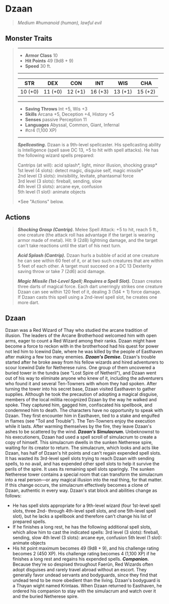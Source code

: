 # Dzaan
>*Medium #humanoid (human), lawful evil*
## Monster Traits
>___
>- **Armor Class** 10
>- **Hit Points** 49 (9d8 + 9)
>- **Speed** 30 ft.
>___
>|STR|DEX|CON|INT|WIS|CHA|
>|:---:|:---:|:---:|:---:|:---:|:---:|
>|10 (+0)|11 (+0)|12 (+1)|16 (+3)|13 (+1)|15 (+2)|
>___
>- **Saving Throws** Int +5, Wis +3
>- **Skills** Arcana +5, Deception +4, History +5
>- **Senses** passive Perception 11
>- **Languages** Abyssal, Common, Giant, Infernal
>- #cr4 (1,100 XP)
>___
>***Spellcasting.*** Dzaan is a 9th-level spellcaster. His spellcasting ability is Intelligence (spell save DC 13, +5 to hit with spell attacks). He has the following wizard spells prepared:  
>
>Cantrips (at will): acid splash*, light, minor illusion, shocking grasp*  
>1st level (4 slots): detect magic, disguise self, magic missile*  
>2nd level (3 slots): invisibility, levitate, phantasmal force  
>3rd level (3 slots): fireball, sending, slow  
>4th level (3 slots): arcane eye, confusion  
>5th level (1 slot): animate objects  
>
>*See "Actions" below.  
>
>
## Actions
>***Shocking Grasp (Cantrip).*** Melee Spell Attack: +5 to hit, reach 5 ft., one creature (the attack roll has advantage if the target is wearing armor made of metal). Hit: 9 (2d8) lightning damage, and the target can't take reactions until the start of his next turn.  
>
>***Acid Splash (Cantrip).*** Dzaan hurls a bubble of acid at one creature he can see within 60 feet of it, or at two such creatures that are within 5 feet of each other. A target must succeed on a DC 13 Dexterity saving throw or take 7 (2d6) acid damage.  
>
>***Magic Missile (1st-Level Spell; Requires a Spell Slot).*** Dzaan creates three darts of magical force. Each dart unerringly strikes one creature Dzaan can see within 120 feet of it, dealing 3 (1d4 + 1) force damage. If Dzaan casts this spell using a 2nd-level spell slot, he creates one more dart.
## Dzaan
Dzaan was a Red Wizard of Thay who studied the arcane tradition of illusion. The leaders of the Arcane Brotherhood welcomed him with open arms, eager to count a Red Wizard among their ranks. Dzaan might have become a force to reckon with in the brotherhood had his quest for power not led him to Icewind Dale, where he was killed by the people of Easthaven after making a few too many enemies.
***Dzaan's Demise.*** Dzaan's trouble started after he broke away from his fellow wizards and hired adventurers to scour Icewind Dale for Netherese ruins. One group of them uncovered a buried tower in the tundra (see "Lost Spire of Netheril"), and Dzaan went out of his way to eliminate anyone who knew of it, including the adventurers who found it and several Ten-Towners with whom they had spoken. After turning the tower into his secret base, Dzaan visited Easthaven to gather supplies. Although he took the precaution of adopting a magical disguise, members of the local militia recognized Dzaan by the way he walked and spoke. They captured him, gagged him, confiscated his spellbook, and condemned him to death.
The characters have no opportunity to speak with Dzaan. They first encounter him in Easthaven, tied to a stake and engulfed in flames (see "Toil and Trouble"). The Ten-Towners enjoy the execution while it lasts. After warming themselves by the fire, they leave Dzaan's ashes to be scattered by the wind.
***Dzaan's Simulacrum.*** Unbeknownst to his executioners, Dzaan had used a spell scroll of simulacrum to create a copy of himself. This simulacrum dwells in the sunken Netherese spire, waiting for its creator to return.
The simulacrum, which looks and acts like Dzaan, has half of Dzaan's hit points and can't regain expended spell slots. It has wasted its 3rd-level spell slots trying to reach Dzaan with sending spells, to no avail, and has expended other spell slots to help it survive the perils of the spire. It uses its remaining spell slots sparingly.
The sunken Netherese tower contains a special room that can transform the simulacrum into a real person—or any magical illusion into the real thing, for that matter. If this change occurs, the simulacrum effectively becomes a clone of Dzaan, authentic in every way. Dzaan's stat block and abilities change as follows:
- He has spell slots appropriate for a 9th-level wizard (four 1st-level spell slots, three 2nd- through 4th-level spell slots, and one 5th-level spell slot), but he lacks a spellbook and therefore can't change his list of prepared spells.
- If he finishes a long rest, he has the following additional spell slots, which allow him to cast the indicated spells: 3rd level (3 slots): fireball, sending, slow 4th level (3 slots): arcane eye, confusion 5th level (1 slot): animate objects
- His hit point maximum becomes 49 (9d8 + 9), and his challenge rating becomes 2 (450 XP). His challenge rating becomes 4 (1,100 XP) if he finishes a long rest and regains his expended spells.
***Companion.*** Because they're so despised throughout Faerûn, Red Wizards often adopt disguises and rarely travel abroad without an escort. They generally favor undead servants and bodyguards, since they find that undead tend to be more obedient than the living. Dzaan's bodyguard is a Thayan wight named Krintaas. When Dzaan returned to Easthaven, he ordered his companion to stay with the simulacrum and watch over it and the buried Netherese spire.